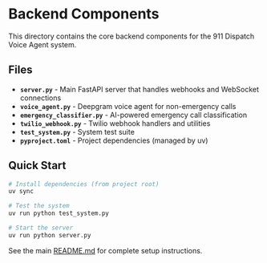 # Backend Components

This directory contains the core backend components for the 911 Dispatch Voice Agent system.

## Files

- **`server.py`** - Main FastAPI server that handles webhooks and WebSocket connections
- **`voice_agent.py`** - Deepgram voice agent for non-emergency calls
- **`emergency_classifier.py`** - AI-powered emergency call classification
- **`twilio_webhook.py`** - Twilio webhook handlers and utilities
- **`test_system.py`** - System test suite
- **`pyproject.toml`** - Project dependencies (managed by uv)

## Quick Start

```bash
# Install dependencies (from project root)
uv sync

# Test the system
uv run python test_system.py

# Start the server
uv run python server.py
```

See the main [README.md](../README.md) for complete setup instructions.